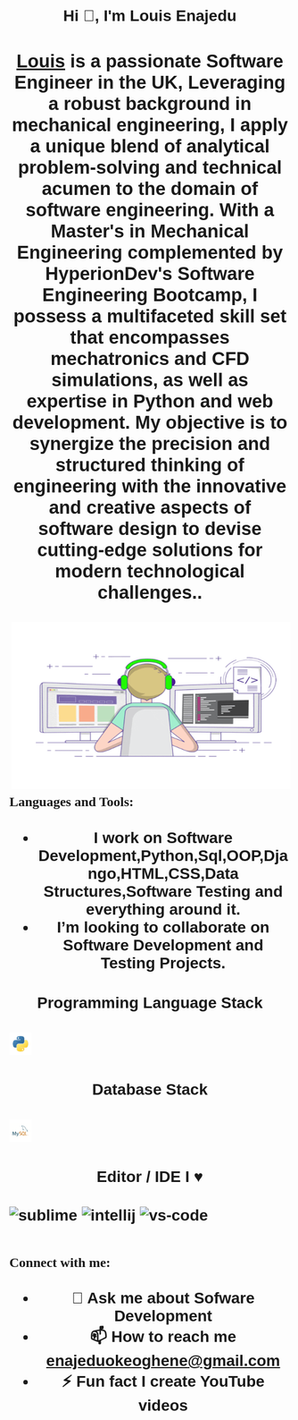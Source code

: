 <!-- Header Section -->
<h1 align="center"><font face="Arial">Hi 👋, I'm Louis Enajedu 
<h3 align="center"><font face="Arial"><a href="www.linkedin.com/in/louis-enajedu-0899b0241/" target="_blank" rel="noreferrer">Louis</a> is a passionate Software Engineer in the UK, Leveraging a robust background in mechanical engineering, I apply a unique blend of analytical problem-solving and technical acumen to the domain of software engineering. With a Master's in Mechanical Engineering complemented by HyperionDev's Software Engineering Bootcamp, I possess a multifaceted skill set that encompasses mechatronics and CFD simulations, as well as expertise in Python and web development. My objective is to synergize the precision and structured thinking of engineering with the innovative and creative aspects of software design to devise cutting-edge solutions for modern technological challenges..</font></h3>

<!-- GIF -->
<img align="right" height="300" width="500" src="https://raw.githubusercontent.com/mikonoid/mikonoid/main/images/gifs/coder3.gif" />

<!-- Languages and Tools Section -->
<h3 align="left"><font size="+2" face="Verdana">Languages and Tools:</font></h3>


- I work on Software Development,Python,Sql,OOP,Django,HTML,CSS,Data Structures,Software Testing and everything around it.
- I’m looking to collaborate on **Software Development and Testing Projects.**



#### Programming Language Stack
<p align="left"><img src="https://raw.githubusercontent.com/github/explore/80688e429a7d4ef2fca1e82350fe8e3517d3494d/topics/python/python.png" alt="python" title="python" width="40" height="40"/> </p>



#### Database Stack
<p align="left"><img src="https://raw.githubusercontent.com/github/explore/80688e429a7d4ef2fca1e82350fe8e3517d3494d/topics/mysql/mysql.png" alt="mysql" title="mysql" width="40" height="40"/> </p>
                                                                                                                                                                                                                                                                                                                                                                                                      

#### Editor / IDE I ♥
<p align="left"><img src="https://cdn.worldvectorlogo.com/logos/sublime-text.svg" alt="sublime" title="sublime" width="40" height="40"/> <img src="https://cdn.worldvectorlogo.com/logos/intellij-idea-1.svg" alt="intellij" title="intellij" width="40" height="40"/> <img src="https://www.vectorlogo.zone/logos/visualstudio_code/visualstudio_code-icon.svg" alt="vs-code" title="vs-code" width="40" height="40"/> </p>

<!-- Contact Section -->
<h3 align="left"><font size="+2" face="Verdana">Connect with me:</font></h3>
<p align="left">
</p>

- 💬 Ask me about **Sofware Development**
- 📫 How to reach me **[enajeduokeoghene@gmail.com](mailto:enajeduokeoghene@gmail.com)**
- ⚡ Fun fact **I create YouTube videos**

